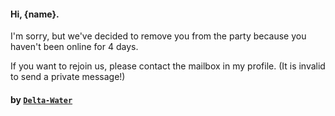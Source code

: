 #### Hi, {name}.

I'm sorry, but we've decided to remove you from the party because you haven't been online for 4 days.

If you want to rejoin us, please contact the mailbox in my profile. (It is invalid to send a private message!)

#### by [`Delta-Water`](https://github.com/Delta-Water/habitica-party-auto-management/)